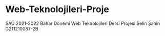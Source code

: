 # Web-Teknolojileri-Proje
SAÜ 2021-2022 Bahar Dönemi Web Teknolojileri Dersi Projesi
Selin Şahin G211210087-2B
